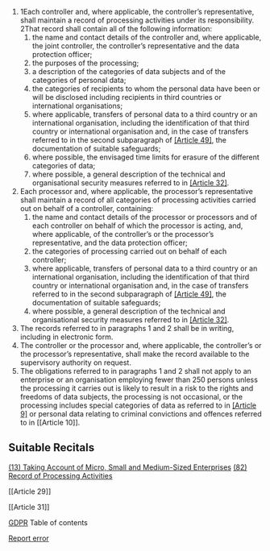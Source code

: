 
1. 1Each controller and, where applicable, the controller’s representative, shall maintain a record of processing activities under its responsibility. 2That record shall contain all of the following information:
	1. the name and contact details of the controller and, where applicable, the joint controller, the controller’s representative and the data protection officer;
	2. the purposes of the processing;
	3. a description of the categories of data subjects and of the categories of personal data;
	4. the categories of recipients to whom the personal data have been or will be disclosed including recipients in third countries or international organisations;
	5. where applicable, transfers of personal data to a third country or an international organisation, including the identification of that third country or international organisation and, in the case of transfers referred to in the second subparagraph of [[Article 49]](1), the documentation of suitable safeguards;
	6. where possible, the envisaged time limits for erasure of the different categories of data;
	7. where possible, a general description of the technical and organisational security measures referred to in [[Article 32]](1).
2. Each processor and, where applicable, the processor’s representative shall maintain a record of all categories of processing activities carried out on behalf of a controller, containing:
	1. the name and contact details of the processor or processors and of each controller on behalf of which the processor is acting, and, where applicable, of the controller’s or the processor’s representative, and the data protection officer;
	2. the categories of processing carried out on behalf of each controller;
	3. where applicable, transfers of personal data to a third country or an international organisation, including the identification of that third country or international organisation and, in the case of transfers referred to in the second subparagraph of [[Article 49]](1), the documentation of suitable safeguards;
	4. where possible, a general description of the technical and organisational security measures referred to in [[Article 32]](1).
3. The records referred to in paragraphs 1 and 2 shall be in writing, including in electronic form.
4. The controller or the processor and, where applicable, the controller’s or the processor’s representative, shall make the record available to the supervisory authority on request.
5. The obligations referred to in paragraphs 1 and 2 shall not apply to an enterprise or an organisation employing fewer than 250 persons unless the processing it carries out is likely to result in a risk to the rights and freedoms of data subjects, the processing is not occasional, or the processing includes special categories of data as referred to in [[Article 9]](1) or personal data relating to criminal convictions and offences referred to in [[Article 10]].



## Suitable Recitals



[(13) Taking Account of Micro, Small and Medium-Sized Enterprises](https://gdpr-info.eu/recitals/no-13/)
[(82) Record of Processing Activities](https://gdpr-info.eu/recitals/no-82/)




[[Article 29]]


[[Article 31]]



[GDPR](https://gdpr-info.eu)
Table of contents


[Report error](https://gdpr-info.eu/gf/?TB_iframe=true&height=306 "Your message")

